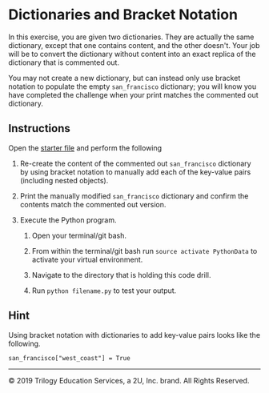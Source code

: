 # Dictionaries and Bracket Notation

In this exercise, you are given two dictionaries. They are actually the same dictionary, except that one contains content, and the other doesn't. Your job will be to convert the dictionary without content into an exact replica of the dictionary that is commented out.

You may not create a new dictionary, but can instead only use bracket notation to populate the empty `san_francisco` dictionary; you will know you have completed the challenge when your print matches the commented out dictionary.

## Instructions

Open the [starter file](Unsolved/dicts-01.py) and perform the following

1. Re-create the content of the commented out `san_francisco` dictionary by using bracket notation to manually add each of the key-value pairs (including nested objects).

2. Print the manually modified `san_francisco` dictionary and confirm the contents match the commented out version.

3. Execute the Python program.

    1. Open your terminal/git bash.

    2. From within the terminal/git bash run `source activate PythonData` to activate your virtual environment.

    3. Navigate to the directory that is holding this code drill.

    4. Run `python filename.py` to test your output.

## Hint

Using bracket notation with dictionaries to add key-value pairs looks like the following.

```san_francisco["west_coast"] = True```

---

© 2019 Trilogy Education Services, a 2U, Inc. brand. All Rights Reserved.
